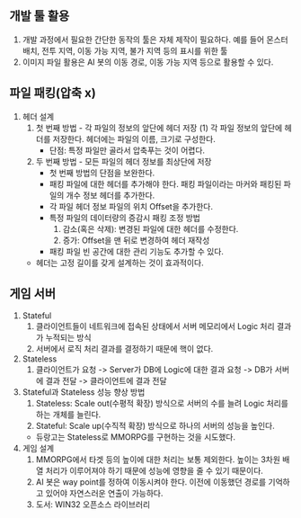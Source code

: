 ## 개발 툴 활용
1. 개발 과정에서 필요한 간단한 동작의 툴은 자체 제작이 필요하다. 예를 들어 몬스터 배치, 전투 지역, 이동 가능 지역, 불가 지역 등의 표시를 위한 툴
2. 이미지 파일 활용은 AI 봇의 이동 경로, 이동 가능 지역 등으로 활용할 수 있다.
## 파일 패킹(압축 x)
1. 헤더 설계
	1) 첫 번째 방법 - 각 파일의 정보의 앞단에 헤더 저장
		(1) 각 파일 정보의 앞단에 헤더를 저장한다. 헤더에는 파일의 이름, 크기로 구성한다.
		* 단점: 특정 파일만 골라서 압축푸는 것이 어렵다.
	2) 두 번째 방법 - 모든 파일의 헤더 정보를 최상단에 저장
		* 첫 번째 방법의 단점을 보완한다.
		* 패킹 파일에 대한 헤더를 추가해야 한다. 패킹 파일이라는 마커와 패킹된 파일의 개수 정보 헤더를 추가한다.
		* 각 파일 헤더 정보 파일의 위치 Offset을 추가한다.
		* 특정 파일의 데이터량의 증감시 패킹 조정 방법
		  1. 감소(혹은 삭제): 변경된 파일에 대한 헤더를 수정한다.
		  2. 증가: Offset을 맨 뒤로 변경하여 헤더 재작성
		* 패킹 파일 빈 공간에 대한 관리 기능도 추가할 수 있다.
	* 헤더는 고정 길이를 갖게 설계하는 것이 효과적이다.
## 게임 서버
1. Stateful
	1) 클라이언트들이 네트워크에 접속된 상태에서 서버 메모리에서 Logic 처리 결과가 누적되는 방식
	2) 서버에서 로직 처리 결과를 결정하기 때문에 핵이 없다.
2. Stateless
	1) 클라이언트가 요청 -> Server가 DB에 Logic에 대한 결과 요청 -> DB가 서버에 결과 전달 -> 클라이언트에 결과 전달
3. Stateful과 Stateless 성능 향상 방법
	1) Stateless: Scale out(수평적 확장) 방식으로 서버의 수를 늘려 Logic 처리를 하는 개체를 늘린다.
	2) Stateful: Scale up(수직적 확장) 방식으로 하나의 서버의 성능을 높인다.
	* 듀랑고는 Stateless로 MMORPG를 구현하는 것을 시도했다.
4. 게임 설계
	1) MMORPG에서 타겟 등의 높이에 대한 처리는 보통 제외한다. 높이는 3차원 배열 처리가 이루어져야 하기 때문에 성능에 영향을 줄 수 있기 때문이다.
	2) AI 봇은 way point를 정하여 이동시켜야 한다. 이전에 이동했던 경로를 기억하고 있어야 자연스러운 연출이 가능하다.
	3) 도서: WIN32 오픈소스 라이브러리
